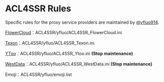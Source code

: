 # ACL4SSR Rules

Specific rules for the proxy service providers are maintained by [@yfluo914](https://github.com/yfluo914).

[FlowerCloud](https://flower.yt/aff.php?aff=677)：ACL4SSR/yfluo/ACL4SSR_FlowerCloud.ini

[Texon](https://texon.io/portal/aff.php?aff=238)：ACL4SSR/yfluo/ACL4SSR_Texon.ini

[YToo](https://oxycontin.top/aff.php?aff=900)：ACL4SSR/yfluo/ACL4SSR_Ytoo.ini **(Stop maintenance)**

[WestData](https://fuqing.cz/aff.php?aff=522)：ACL4SSR/yfluo/ACL4SSR_WestData.ini **(Stop maintenance)**

Emoji：ACL4SSR/yfluo/emoji.list